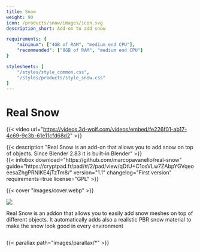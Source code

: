 ```yaml
---
title: Snow
weight: 90
icon: /products/snow/images/icon.svg
description_short: Add-on to add snow

requirements: {
    "minimum": ["4GB of RAM", "medium end CPU"],
    "recommended": ["8GB of RAM", "medium end CPU"]
}

stylesheets: [
    "/styles/style_common.css",
    "/styles/products/style_snow.css"
]
---
```


# Real Snow

{{< video url="https://videos.3d-wolf.com/videos/embed/fe226f01-ab17-4c69-9c3b-61e11cfd68d2" >}}

<div class="space"></div>

<div class="halfpage">
    <div class="column">
	{{< description "Real Snow is an add-on that allows you to add snow on top of objects. Since Blender 2.83 it is built-in Blender" >}}
    </div>
    <div class="column">
	{{< infobox
	    download="https://github.com/marcopavanello/real-snow"
	    guide="https://cryptpad.fr/pad/#/2/pad/view/qDtU+C1osVLw7ZAbpYGVqeoeesaZhgPRNlKE4jTzTm8/"
	    version="1.1"
	    changelog="First version"
	    requirements=true
	    license="GPL"
	>}}
    </div>
</div>

<div class="space"></div>

{{< cover "images/cover.webp" >}}

<div class="halfpage">
	<div class="column panel">
		<img class="panels" src="/products/snow/images/UI.webp">
	</div>
	<div class="column desc">
		<p>Real Snow is an addon that allows you to easily add snow meshes on top of different objects. It automatically adds also a realistic PBR snow material to make the snow look good in every environment</p>
	</div>
</div>

{{< parallax path="images/parallax/*" >}}
